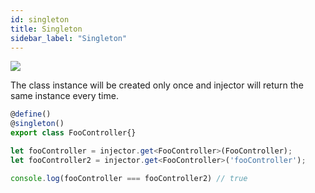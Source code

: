 ```yaml
---
id: singleton
title: Singleton
sidebar_label: "Singleton"
---
```

<img class="decorator-badge" src="https://img.shields.io/badge/Type-Class%20Decorator-blue?style=for-the-badge" />

The class instance will be created only once and injector will return the same instance every time.
```typescript
@define()
@singleton()
export class FooController{}

let fooController = injector.get<FooController>(FooController);
let fooController2 = injector.get<FooController>('fooController');

console.log(fooController === fooController2) // true

```
